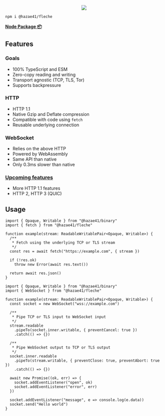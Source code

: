 <div align="center">
<img src="https://user-images.githubusercontent.com/4405263/219943458-f5fa0f94-8dfd-4f8e-9fb5-df780a600dd4.png" />
</div>

```bash
npm i @hazae41/fleche
```

[**Node Package 📦**](https://www.npmjs.com/package/@hazae41/fleche)

## Features

### Goals
- 100% TypeScript and ESM
- Zero-copy reading and writing
- Transport agnostic (TCP, TLS, Tor)
- Supports backpressure

### HTTP
- HTTP 1.1
- Native Gzip and Deflate compression
- Compatible with code using `fetch`
- Reusable underlying connection

### WebSocket
- Relies on the above HTTP
- Powered by WebAssembly
- Same API than native
- Only 0.3ms slower than native

### [Upcoming features](https://github.com/sponsors/hazae41)
- More HTTP 1.1 features
- HTTP 2, HTTP 3 (QUIC)

## Usage

```tsx
import { Opaque, Writable } from "@hazae41/binary"
import { fetch } from "@hazae41/fleche"

function example(stream: ReadableWritablePair<Opaque, Writable>) {
  /**
   * Fetch using the underlying TCP or TLS stream
   */
  const res = await fetch("https://example.com", { stream })

  if (!res.ok)
    throw new Error(await res.text())

  return await res.json()
}
```

```tsx
import { Opaque, Writable } from "@hazae41/binary"
import { WebSocket } from "@hazae41/fleche"

function example(stream: ReadableWritablePair<Opaque, Writable>) {
  const socket = new WebSocket("wss://example.com")

  /**
   * Pipe TCP or TLS input to WebSocket input
   */
  stream.readable
    .pipeTo(socket.inner.writable, { preventCancel: true })
    .catch(() => {})

  /**
   * Pipe WebSocket output to TCP or TLS output
   */
  socket.inner.readable
    .pipeTo(stream.writable, { preventClose: true, preventAbort: true })
    .catch(() => {})

  await new Promise((ok, err) => {
    socket.addEventListener("open", ok)
    socket.addEventListener("error", err)
  })

  socket.addEventListener("message", e => console.log(e.data))
  socket.send("Hello world")
}
